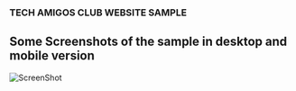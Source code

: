 ### TECH AMIGOS CLUB WEBSITE SAMPLE


## Some Screenshots of the sample in desktop and mobile version
![ScreenShot](https://www.github.com/{AviralSheoran}/{TECH-AMIGOS}/{main}/{img}/{Screenshot(81).png})

